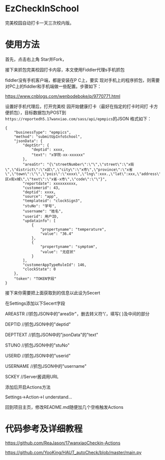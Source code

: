 # EzCheckInSchool
完美校园自动打卡一天三次校内版。

# 使用方法
首先，点击右上角 Star并Fork，

接下来抓包完美校园打卡内容，本文使用Fiddler代理s手机抓包
  
fiddler没有手机客户端，都是安装在P C上，要实 现对手机上的程序抓包，则需要对PC上的fiddler和手机端做一些配置。步骤如下：

https://www.cnblogs.com/wenbodeboke/p/9770771.html

设置好手机代理后，打开完美校 园开始健康打卡（最好在指定的打卡时间打 卡方便抓包），目标数据包为POST到`https://reportedh5.17wanxiao.com/sass/api/epmpics`的JSON
格式如下：

```
{
	"businessType": "epmpics",
	"method": "submitUpInfoSchool",
	"jsonData": {
		"deptStr": {
			"deptid": xxxx,
			"text": "x学院-xx-xxxxxx"
		},
		"areaStr": "{\"streetNumber\":\"\",\"street\":\"x街\",\"district\":\"x区\",\"city\":\"x市\",\"province\":\"x省\",\"town\":\"\",\"pois\":\"xxxx\",\"lng\":xxx.,\"lat\":xxx,\"address\":\"x区x街x城\",\"text\":\"x省-x市\",\"code\":\"\"}",
		"reportdate": xxxxxxxxxx,
		"customerid": 43,
		"deptid": xxxx,
		"source": "app",
		"templateid": "clockSign3",
		"stuNo": "学号",
		"username": "姓名",
		"userid": 用户ID,
		"updatainfo": [
			{
				"propertyname": "temperature",
				"value": "36.4"
			},
			{
				"propertyname": "symptom",
				"value": "无症状"
			}
		],
		"customerAppTypeRuleId": 146,
		"clockState": 0
	},
	"token": "TOKEN字段"
}
```
接下来你需要把上面获取到的信息以此设为Secert

在Settings添加以下Secert字段

AREASTR //抓包JSON中的"areaStr"，删去转义符‘\’，填写{ }及中间的部分

DEPTID //抓包JSON中的"deptid"

DEPTTEXT //抓包JSON中的"jsonData"的"text"

STUNO //抓包JSON中的"stuNo"

USERID //抓包JSON中的"userid"

USERNAME //抓包JSON中的"username"

SCKEY //Server酱调用URL

添加后开启Actions方法 

Settings->Action->I understand... 

回到项目主页，修改README.md随便加几个空格触发Actions

# 代码参考及详细教程
https://github.com/ReaJason/17wanxiaoCheckin-Actions

https://github.com/YooKing/HAUT_autoCheck/blob/master/main.py
